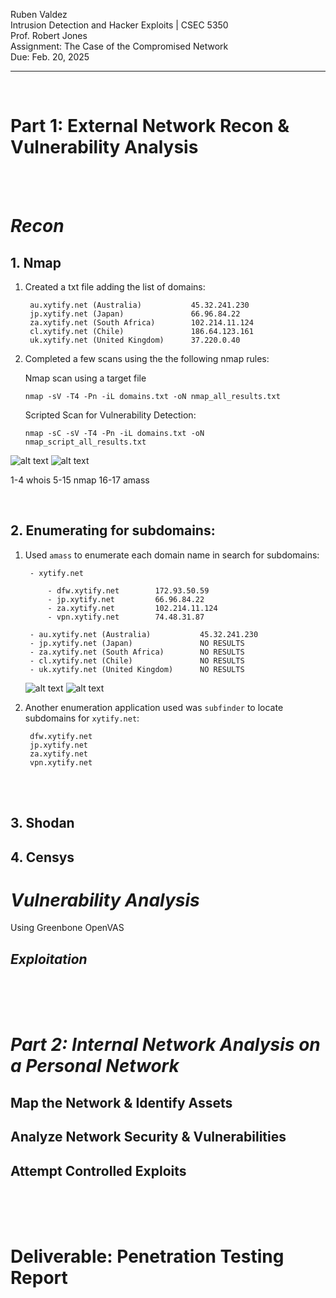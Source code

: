 Ruben Valdez <br>
Intrusion Detection and Hacker Exploits | CSEC 5350 <br>
Prof. Robert Jones <br>
Assignment: The Case of the Compromised Network <br>
Due: Feb. 20, 2025 <br>

---

<br>

# Part 1: External Network Recon & Vulnerability Analysis

<br><br>

# ***Recon***

## 1. Nmap

1. Created a txt file adding the list of domains:

        au.xytify.net (Australia)           45.32.241.230
        jp.xytify.net (Japan)               66.96.84.22
        za.xytify.net (South Africa)        102.214.11.124
        cl.xytify.net (Chile)               186.64.123.161
        uk.xytify.net (United Kingdom)      37.220.0.40

2.  Completed a few scans using the the following nmap rules:

    Nmap scan using a target file

        nmap -sV -T4 -Pn -iL domains.txt -oN nmap_all_results.txt

    Scripted Scan for Vulnerability Detection:

        nmap -sC -sV -T4 -Pn -iL domains.txt -oN nmap_script_all_results.txt


![alt text](nmap_au_jp-1.png) ![alt text](nmap_za_cl_uk-1.png)



1-4 whois
5-15 nmap
16-17 amass


<br>

## 2. Enumerating for subdomains:

1. Used `amass` to enumerate each domain name in search for subdomains:

        - xytify.net

            - dfw.xytify.net        172.93.50.59
            - jp.xytify.net         66.96.84.22 
            - za.xytify.net         102.214.11.124
            - vpn.xytify.net        74.48.31.87

        - au.xytify.net (Australia)           45.32.241.230
        - jp.xytify.net (Japan)               NO RESULTS
        - za.xytify.net (South Africa)        NO RESULTS
        - cl.xytify.net (Chile)               NO RESULTS
        - uk.xytify.net (United Kingdom)      NO RESULTS

    ![alt text](amass_xytify.net.png) ![alt text](<amass_au_jp_za_cl_uk_ xytify.net.png>)

2. Another enumeration application used was `subfinder` to locate subdomains for `xytify.net`:

        dfw.xytify.net
        jp.xytify.net
        za.xytify.net
        vpn.xytify.net



<br><br>

## 3. Shodan




## 4. Censys





# ***Vulnerability Analysis***

Using Greenbone OpenVAS




## ***Exploitation***



<br><br><br>

# ***Part 2: Internal Network Analysis on a Personal Network***


## Map the Network & Identify Assets



## Analyze Network Security & Vulnerabilities



## Attempt Controlled Exploits



<br><br><br>

# Deliverable: Penetration Testing Report





